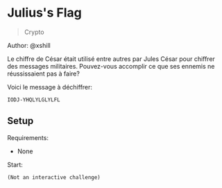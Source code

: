 # Julius's Flag

> Crypto

Author: @xshill

Le chiffre de César était utilisé entre autres par Jules César pour chiffrer des messages militaires. Pouvez-vous accomplir ce que ses ennemis ne réussissaient pas à faire?

Voici le message à déchiffrer:

```
IODJ-YHQLYLGLYLFL
```

## Setup

Requirements:
- None

Start:

```
(Not an interactive challenge)
```
